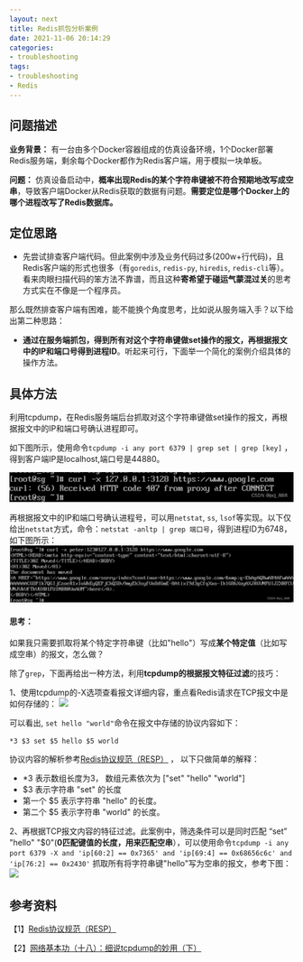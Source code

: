```yaml
---
layout: next
title: Redis抓包分析案例
date: 2021-11-06 20:14:29
categories:
- troubleshooting
tags: 
- troubleshooting
- Redis
---
```


## 问题描述

**业务背景：** 有一台由多个Docker容器组成的仿真设备环境，1个Docker部署Redis服务端，剩余每个Docker都作为Redis客户端，用于模拟一块单板。

**问题：** 仿真设备启动中，**概率出现Redis的某个字符串键被不符合预期地改写成空串**，导致客户端Docker从Redis获取的数据有问题。**需要定位是哪个Docker上的哪个进程改写了Redis数据库。**

<!-- more -->

## 定位思路

* 先尝试排查客户端代码。但此案例中涉及业务代码过多(200w+行代码)，且Redis客户端的形式也很多（有`goredis`, `redis-py`, `hiredis`, `redis-cli`等）。看来肉眼扫描代码的笨方法不靠谱，而且这种**寄希望于碰运气蒙混过关**的思考方式实在不像是一个程序员。

那么既然排查客户端有困难，能不能换个角度思考，比如说从服务端入手？以下给出第二种思路：

* **通过在服务端抓包，得到所有对这个字符串键做set操作的报文，再根据报文中的IP和端口号得到进程ID**。听起来可行，下面举一个简化的案例介绍具体的操作方法。

## 具体方法

利用tcpdump，在Redis服务端后台抓取对这个字符串键做set操作的报文，再根据报文中的IP和端口号确认进程即可。

如下图所示，使用命令`tcpdump -i any port 6379 | grep set | grep [key]` ，得到客户端IP是localhost,端口号是44880。 

![](image1.png)


再根据报文中的IP和端口号确认进程号，可以用`netstat`, `ss`, `lsof`等实现。以下仅给出`netstat`方式，命令：`netstat -anltp | grep 端口号`，得到进程ID为6748，如下图所示：
![](image2.png)


#### 思考：

如果我只需要抓取将某个特定字符串键（比如"hello"）写成**某个特定值**（比如写成空串）的报文，怎么做？

除了`grep`，下面再给出一种方法，利用**tcpdump的根据报文特征过滤**的技巧：

1、使用tcpdump的-X选项查看报文详细内容，重点看Redis请求在TCP报文中是如何存储的：
![](image3.png)


可以看出, `set hello "world"`命令在报文中存储的协议内容如下：

```
*3 $3 set $5 hello $5 world
```

协议内容的解析参考[Redis协议规范（RESP）](https://redis.io/topics/protocol) ， 以下只做简单的解释：

* *3 表示数组长度为3， 数组元素依次为 ["set" "hello" "world"]
* $3 表示字符串 "set" 的长度
* 第一个 $5 表示字符串 "hello" 的长度。
* 第二个 $5 表示字符串 "world" 的长度。

2、再根据TCP报文内容的特征过滤。此案例中，筛选条件可以是同时匹配 “set” "hello" "$0"(**0匹配键值的长度，用来匹配空串**），可以使用命令`tcpdump -i any port 6379 -X and 'ip[60:2] == 0x7365' and 'ip[69:4] == 0x68656c6c' and 'ip[76:2] == 0x2430'` 抓取所有将字符串键"hello"写为空串的报文，参考下图：
![](image4.png)
## 参考资料

【1】[Redis协议规范（RESP）](https://redis.io/topics/protocol)

【2】[网络基本功（十八）：细说tcpdump的妙用（下）](https://wizardforcel.gitbooks.io/network-basic/content/17.html)
